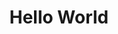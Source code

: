 ---
title:  "Hello World"
excerpt: "첫번째 글 - Hello World"
permalink: /Java/
categories:
    - Java

tags:
    - Java
    - Web
    - Back-end

last-modified_at: 2020-03-05T08:06:00-05:00

---